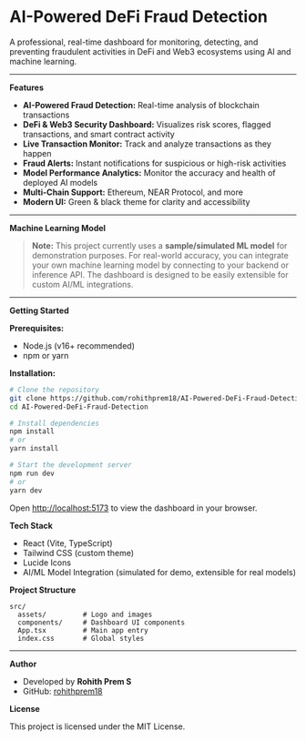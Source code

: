 # **AI-Powered DeFi Fraud Detection**

A professional, real-time dashboard for monitoring, detecting, and preventing fraudulent activities in DeFi and Web3 ecosystems using AI and machine learning.

---

**Features**
- **AI-Powered Fraud Detection:** Real-time analysis of blockchain transactions
- **DeFi & Web3 Security Dashboard:** Visualizes risk scores, flagged transactions, and smart contract activity
- **Live Transaction Monitor:** Track and analyze transactions as they happen
- **Fraud Alerts:** Instant notifications for suspicious or high-risk activities
- **Model Performance Analytics:** Monitor the accuracy and health of deployed AI models
- **Multi-Chain Support:** Ethereum, NEAR Protocol, and more
- **Modern UI:** Green & black theme for clarity and accessibility

---

**Machine Learning Model**

> **Note:** This project currently uses a **sample/simulated ML model** for demonstration purposes. For real-world accuracy, you can integrate your own machine learning model by connecting to your backend or inference API. The dashboard is designed to be easily extensible for custom AI/ML integrations.

---

**Getting Started**

**Prerequisites:**
- Node.js (v16+ recommended)
- npm or yarn

**Installation:**
```bash
# Clone the repository
git clone https://github.com/rohithprem18/AI-Powered-DeFi-Fraud-Detection.git
cd AI-Powered-DeFi-Fraud-Detection

# Install dependencies
npm install
# or
yarn install

# Start the development server
npm run dev
# or
yarn dev
```

Open [http://localhost:5173](http://localhost:5173) to view the dashboard in your browser.


**Tech Stack**
- React (Vite, TypeScript)
- Tailwind CSS (custom theme)
- Lucide Icons
- AI/ML Model Integration (simulated for demo, extensible for real models)

**Project Structure**
```
src/
  assets/         # Logo and images
  components/     # Dashboard UI components
  App.tsx         # Main app entry
  index.css       # Global styles
```

---

**Author**
- Developed by **Rohith Prem S**  
- GitHub: [rohithprem18](https://github.com/rohithprem18)

**License**

This project is licensed under the MIT License. 